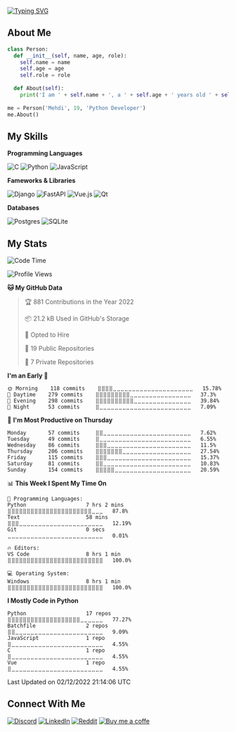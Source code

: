 [![Typing SVG](https://readme-typing-svg.herokuapp.com?size=50&center=true&vCenter=true&width=1182&height=100&lines=%3C%F0%9F%91%8B+Hello%2C+World!+%2F%3E;%3C%F0%9F%91%8B+Bonjour%2C+World+%2F%3E;%3C%F0%9F%91%8B+Ciao%2C+World+%2F%3E;%3C%F0%9F%91%8B+Hola%2C+World+%2F%3E;%3C%F0%9F%91%8B+Namaste%2C+World+%2F%3E;%3C%F0%9F%91%8B+N%C4%AD+H%C4%83o%2C+World+%2F%3E)](https://git.io/typing-svg)

## About Me

```python
class Person:
  def __init__(self, name, age, role):
    self.name = name
    self.age = age
    self.role = role
   
  def About(self):
    print('I am ' + self.name + ', a ' + self.age + ' years old ' + self.role)
    
me = Person('Mehdi', 19, 'Python Developer')
me.About()
```

## My Skills

**Programming Languages**

![C](https://img.shields.io/badge/c-%2300599C.svg?style=flat&logo=c&logoColor=white)
![Python](https://img.shields.io/badge/python-3670A0?style=flat&logo=python&logoColor=white)
![JavaScript](https://img.shields.io/badge/javascript-%23323330.svg?style=flat&logo=javascript&logoColor=white)

**Fameworks & Libraries**

![Django](https://img.shields.io/badge/django-%23092E20.svg?style=flat&logo=django&logoColor=white)
![FastAPI](https://img.shields.io/badge/fastapi-35495E?style=flat&logo=fastapi&logoColor=white)
![Vue.js](https://img.shields.io/badge/Vue.js-35495E?style=flat&logo=vuedotjs&logoColor=white)
![Qt](https://img.shields.io/badge/Qt-%23217346.svg?style=flat&logo=Qt&logoColor=white)

**Databases**

![Postgres](https://img.shields.io/badge/postgres-%23316192.svg?style=flat&logo=postgresql&logoColor=white)
![SQLite](https://img.shields.io/badge/sqlite-%2307405e.svg?style=flat&logo=sqlite&logoColor=white) 

## My Stats

<!--START_SECTION:waka-->
![Code Time](http://img.shields.io/badge/Code%20Time-405%20hrs%2032%20mins-blue)

![Profile Views](http://img.shields.io/badge/Profile%20Views-0-blue)

**🐱 My GitHub Data** 

> 🏆 881 Contributions in the Year 2022
 > 
> 📦 21.2 kB Used in GitHub's Storage 
 > 
> 💼 Opted to Hire
 > 
> 📜 19 Public Repositories 
 > 
> 🔑 7 Private Repositories  
 > 
**I'm an Early 🐤** 

```text
🌞 Morning    118 commits    ⣿⣿⣿⣿⣀⣀⣀⣀⣀⣀⣀⣀⣀⣀⣀⣀⣀⣀⣀⣀⣀⣀⣀⣀⣀   15.78% 
🌆 Daytime    279 commits    ⣿⣿⣿⣿⣿⣿⣿⣿⣿⣀⣀⣀⣀⣀⣀⣀⣀⣀⣀⣀⣀⣀⣀⣀⣀   37.3% 
🌃 Evening    298 commits    ⣿⣿⣿⣿⣿⣿⣿⣿⣿⣿⣀⣀⣀⣀⣀⣀⣀⣀⣀⣀⣀⣀⣀⣀⣀   39.84% 
🌙 Night      53 commits     ⣿⣀⣀⣀⣀⣀⣀⣀⣀⣀⣀⣀⣀⣀⣀⣀⣀⣀⣀⣀⣀⣀⣀⣀⣀   7.09%

```
📅 **I'm Most Productive on Thursday** 

```text
Monday       57 commits     ⣿⣿⣀⣀⣀⣀⣀⣀⣀⣀⣀⣀⣀⣀⣀⣀⣀⣀⣀⣀⣀⣀⣀⣀⣀   7.62% 
Tuesday      49 commits     ⣿⣀⣀⣀⣀⣀⣀⣀⣀⣀⣀⣀⣀⣀⣀⣀⣀⣀⣀⣀⣀⣀⣀⣀⣀   6.55% 
Wednesday    86 commits     ⣿⣿⣿⣀⣀⣀⣀⣀⣀⣀⣀⣀⣀⣀⣀⣀⣀⣀⣀⣀⣀⣀⣀⣀⣀   11.5% 
Thursday     206 commits    ⣿⣿⣿⣿⣿⣿⣿⣀⣀⣀⣀⣀⣀⣀⣀⣀⣀⣀⣀⣀⣀⣀⣀⣀⣀   27.54% 
Friday       115 commits    ⣿⣿⣿⣀⣀⣀⣀⣀⣀⣀⣀⣀⣀⣀⣀⣀⣀⣀⣀⣀⣀⣀⣀⣀⣀   15.37% 
Saturday     81 commits     ⣿⣿⣀⣀⣀⣀⣀⣀⣀⣀⣀⣀⣀⣀⣀⣀⣀⣀⣀⣀⣀⣀⣀⣀⣀   10.83% 
Sunday       154 commits    ⣿⣿⣿⣿⣿⣀⣀⣀⣀⣀⣀⣀⣀⣀⣀⣀⣀⣀⣀⣀⣀⣀⣀⣀⣀   20.59%

```


📊 **This Week I Spent My Time On** 

```text
💬 Programming Languages: 
Python                   7 hrs 2 mins        ⣿⣿⣿⣿⣿⣿⣿⣿⣿⣿⣿⣿⣿⣿⣿⣿⣿⣿⣿⣿⣿⣿⣀⣀⣀   87.8% 
Text                     58 mins             ⣿⣿⣿⣀⣀⣀⣀⣀⣀⣀⣀⣀⣀⣀⣀⣀⣀⣀⣀⣀⣀⣀⣀⣀⣀   12.19% 
Git                      0 secs              ⣀⣀⣀⣀⣀⣀⣀⣀⣀⣀⣀⣀⣀⣀⣀⣀⣀⣀⣀⣀⣀⣀⣀⣀⣀   0.01%

🔥 Editors: 
VS Code                  8 hrs 1 min         ⣿⣿⣿⣿⣿⣿⣿⣿⣿⣿⣿⣿⣿⣿⣿⣿⣿⣿⣿⣿⣿⣿⣿⣿⣿   100.0%

💻 Operating System: 
Windows                  8 hrs 1 min         ⣿⣿⣿⣿⣿⣿⣿⣿⣿⣿⣿⣿⣿⣿⣿⣿⣿⣿⣿⣿⣿⣿⣿⣿⣿   100.0%

```

**I Mostly Code in Python** 

```text
Python                   17 repos            ⣿⣿⣿⣿⣿⣿⣿⣿⣿⣿⣿⣿⣿⣿⣿⣿⣿⣿⣿⣀⣀⣀⣀⣀⣀   77.27% 
Batchfile                2 repos             ⣿⣿⣀⣀⣀⣀⣀⣀⣀⣀⣀⣀⣀⣀⣀⣀⣀⣀⣀⣀⣀⣀⣀⣀⣀   9.09% 
JavaScript               1 repo              ⣿⣀⣀⣀⣀⣀⣀⣀⣀⣀⣀⣀⣀⣀⣀⣀⣀⣀⣀⣀⣀⣀⣀⣀⣀   4.55% 
C                        1 repo              ⣿⣀⣀⣀⣀⣀⣀⣀⣀⣀⣀⣀⣀⣀⣀⣀⣀⣀⣀⣀⣀⣀⣀⣀⣀   4.55% 
Vue                      1 repo              ⣿⣀⣀⣀⣀⣀⣀⣀⣀⣀⣀⣀⣀⣀⣀⣀⣀⣀⣀⣀⣀⣀⣀⣀⣀   4.55%

```



 Last Updated on 02/12/2022 21:14:06 UTC
<!--END_SECTION:waka-->

## Connect With Me

[![Discord](https://img.shields.io/badge/Discord-%237289DA.svg?logo=discord&logoColor=white)](https://discord.gg/mJwY79KWM9)
[![LinkedIn](https://img.shields.io/badge/LinkedIn-%230077B5.svg?logo=linkedin&logoColor=white)](https://linkedin.com/in/MehdiRtal)
[![Reddit](https://img.shields.io/badge/Reddit-%23FF4500.svg?logo=Reddit&logoColor=white)](https://reddit.com/user/Sackuro)
[![Buy me a coffe](https://img.shields.io/badge/-buy_me_a%C2%A0coffee-gray?logo=buy-me-a-coffee)](https://www.buymeacoffee.com/mehdirtal)
